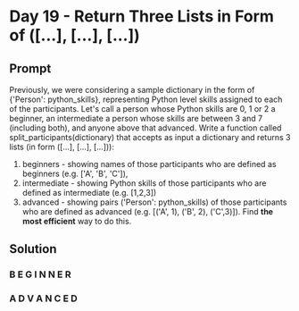 # Day 19 - Return Three Lists in Form of ([...], [...], [...])

## Prompt

Previously, we were considering a sample dictionary in the form of {'Person': python_skills}, representing Python level skills assigned to each of the participants. Let's call a person whose Python skills are 0, 1 or 2 a beginner, an intermediate a person whose skills are between 3 and 7 (including both), and anyone above that advanced. Write a function called split_participants(dictionary) that accepts as input a dictionary and returns 3 lists (in form ([...], [...], [...])):
1. beginners - showing names of those participants who are defined as beginners (e.g. ['A', 'B', 'C']),
2. intermediate - showing Python skills of those participants who are defined as intermediate (e.g. [1,2,3])
3. advanced - showing pairs ('Person': python_skills) of those participants who are defined as advanced (e.g. [('A', 1), ('B', 2), ('C',3)]).
Find **the most efficient** way to do this.


## Solution

### B E G I N N E R



### A D V A N C E D



